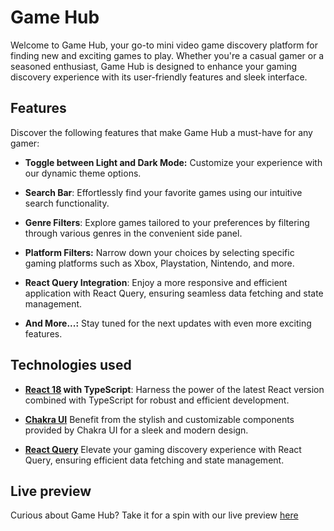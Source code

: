 # Game Hub

Welcome to Game Hub, your go-to mini video game discovery platform for finding new and exciting games to play. Whether you're a casual gamer or a seasoned enthusiast, Game Hub is designed to enhance your gaming discovery experience with its user-friendly features and sleek interface.

## Features

Discover the following features that make Game Hub a must-have for any gamer:

- **Toggle between Light and Dark Mode:** Customize your experience with our dynamic theme options.

- **Search Bar**: Effortlessly find your favorite games using our intuitive search functionality.

- **Genre Filters**: Explore games tailored to your preferences by filtering through various genres in the convenient side panel.

- **Platform Filters:** Narrow down your choices by selecting specific gaming platforms such as Xbox, Playstation, Nintendo, and more.

- **React Query Integration**: Enjoy a more responsive and efficient application with React Query, ensuring seamless data fetching and state management.

- **And More...:** Stay tuned for the next updates with even more exciting features.

## Technologies used

- **[React 18](https://react.dev/) with TypeScript**: Harness the power of the latest React version combined with TypeScript for robust and efficient development.

- **[Chakra UI](https://chakra-ui.com/)** Benefit from the stylish and customizable components provided by Chakra UI for a sleek and modern design.

- **[React Query](https://tanstack.com/query/latest)** Elevate your gaming discovery experience with React Query, ensuring efficient data fetching and state management.

## Live preview

Curious about Game Hub? Take it for a spin with our live preview [here](https://game-discovery-hub-sandy.vercel.app/)
